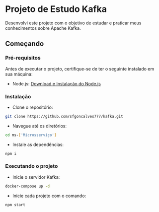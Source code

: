 # Projeto de Estudo Kafka

Desenvolvi este projeto com o objetivo de estudar e praticar meus conhecimentos sobre Apache Kafka.

## Começando

### Pré-requisitos

Antes de executar o projeto, certifique-se de ter o seguinte instalado em sua máquina:

- Node.js: [Download e Instalação do Node.js](https://nodejs.org/)

### Instalação

- Clone o repositório:

```bash
git clone https://github.com/sfgoncalves777/kafka.git
```

- Navegue até os diretórios:

```bash
cd ms-['Microsserviço']
```

- Instale as dependências:

```bash
npm i
```

### Executando o projeto

- Inicie o servidor Kafka:

```bash
docker-compose up -d
```

- Inicie cada projeto com o comando:

```bash
npm start
```

